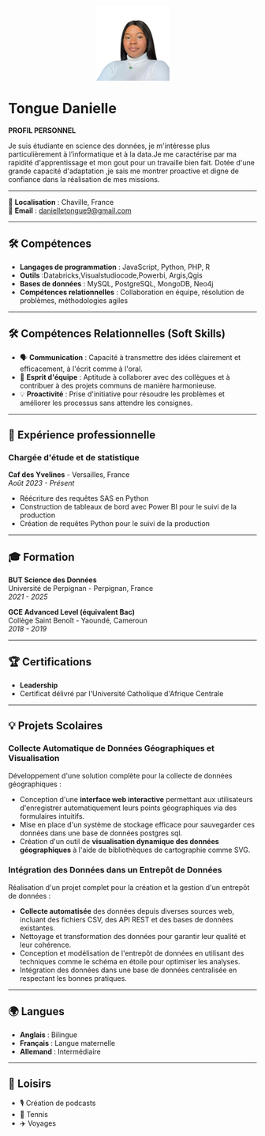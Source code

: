 <img src="assets/images/photopro.jpg" alt="Photo de profil" style="width:150px; height:150px; object-fit:cover; display:block; margin:0 auto;">


# Tongue Danielle  
**PROFIL PERSONNEL**

Je suis étudiante en science des données, je m'intéresse plus particulièrement à l’informatique et à la data.Je me caractérise par ma rapidité d'apprentissage et mon gout pour un travaille bien fait. Dotée d'une grande capacité d'adaptation ,je sais me montrer proactive et digne de confiance dans la réalisation de mes missions.

---
📍 **Localisation** : Chaville, France  
📧 **Email** : danielletongue9@gmail.com  

---

## 🛠️ **Compétences**  
- **Langages de programmation** : JavaScript, Python, PHP, R  
- **Outils** :Databricks,Visualstudiocode,Powerbi, Argis,Qgis
- **Bases de données** : MySQL, PostgreSQL, MongoDB, Neo4j  
- **Compétences relationnelles** : Collaboration en équipe, résolution de problèmes, méthodologies agiles  

---
## 🛠️ **Compétences Relationnelles (Soft Skills)**  
- 🗣️ **Communication** : Capacité à transmettre des idées clairement et efficacement, à l'écrit comme à l'oral.  
- 🤝 **Esprit d'équipe** : Aptitude à collaborer avec des collègues et à contribuer à des projets communs de manière harmonieuse.  
- 💡 **Proactivité**  : Prise d'initiative pour résoudre les problèmes et améliorer les processus sans attendre les consignes.  
---

## 💼 **Expérience professionnelle**  
### Chargée d'étude et de statistique  
**Caf des Yvelines** - Versailles, France  
*Août 2023 - Présent*  
- Réécriture des requêtes SAS en Python  
- Construction de tableaux de bord avec Power BI pour le suivi de la production  
- Création de requêtes Python pour le suivi de la production  

---

## 🎓 **Formation**  
**BUT Science des Données**  
Université de Perpignan - Perpignan, France  
*2021 - 2025*  

**GCE Advanced Level (équivalent Bac)**  
Collège Saint Benoît - Yaoundé, Cameroun  
*2018 - 2019*  

---

## 🏆 **Certifications**  
- **Leadership**  
- Certificat délivré par l'Université Catholique d'Afrique Centrale  

---

## 💡 **Projets Scolaires**  

### Collecte Automatique de Données Géographiques et Visualisation  
Développement d'une solution complète pour la collecte de données géographiques :  
- Conception d'une **interface web interactive** permettant aux utilisateurs d'enregistrer automatiquement leurs points géographiques via des formulaires intuitifs.  
- Mise en place d'un système de stockage efficace pour sauvegarder ces données dans une base de données postgres sql.  
- Création d'un outil de **visualisation dynamique des données géographiques** à l'aide de bibliothèques de cartographie comme SVG.  

### Intégration des Données dans un Entrepôt de Données  
Réalisation d'un projet complet pour la création et la gestion d'un entrepôt de données :  
- **Collecte automatisée** des données depuis diverses sources web, incluant des fichiers CSV, des API REST et des bases de données existantes.  
- Nettoyage et transformation des données pour garantir leur qualité et leur cohérence.  
- Conception et modélisation de l'entrepôt de données en utilisant des techniques comme le schéma en étoile pour optimiser les analyses.  
- Intégration des données dans une base de données centralisée en respectant les bonnes pratiques.  


---

## 🌍 **Langues**  
- **Anglais** : Bilingue  
- **Français** : Langue maternelle  
- **Allemand** : Intermédiaire  

---

## 🧩 **Loisirs**  
- 🎙️ Création de podcasts   
- 🎾 Tennis
- ✈️ Voyages  
 
